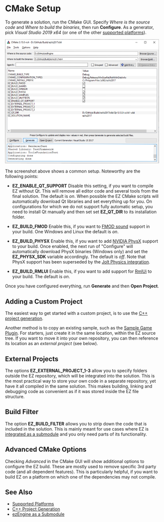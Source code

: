 # CMake Setup

To generate a solution, run the CMake GUI. Specify *Where is the source code* and *Where to build the binaries*, then run **Configure**. As a generator, pick *Visual Studio 2019 x64* (or one of the other [supported platforms](supported-platforms.md)).

![CMake configuration](media/cmake-config.png)

The screenshot above shows a common setup. Noteworthy are the following points:

* **EZ_ENABLE_QT_SUPPORT** Disable this setting, if you want to compile EZ without Qt. This will remove all editor code and several tools from the final solution. The default is *on*. When possible the EZ CMake scripts will automatically download Qt libraries and set everything up for you. On configurations for which we do not support fully automatic setup, you need to install Qt manually and then set set **EZ_QT_DIR** to its installation folder.

* **EZ_BUILD_FMOD** Enable this, if you want to [FMOD sound](../sound/fmod-overview.md) support in your build. One Windows and Linux the default is *on*.

* **EZ_BUILD_PHYSX** Enable this, if you want to add [NVIDIA PhysX](../physics/physx/physx-overview.md) support to your build. Once enabled, the next run of "Configure" will automatically download PhysX binaries (Windows only) and set the **EZ_PHYSX_SDK** variable accordingly. The default is *off*. Note that PhysX support has been superseded by the [Jolt Physics integration](../physics/jolt/jolt-overview.md).

* **EZ_BUILD_RMLUI** Enable this, if you want to add support for [RmlUi](https://github.com/mikke89/RmlUi) to your build. The default is *on*.

Once you have configured everything, run **Generate** and then **Open Project**.

## Adding a Custom Project

The easiest way to get started with a custom project, is to use the [C++ project generation](../custom-code/cpp/cpp-project-generation.md).

Another method is to copy an existing sample, such as the [Sample Game Plugin](../../samples/sample-game-plugin.md). For starters, just create it in the same location, within the EZ source tree. If you want to move it into your own repository, you can then reference its location as an *external project* (see below).

## External Projects

The options **EZ_EXTERNAL_PROJECT_1-3** allow you to specify folders outside the EZ repository, which will be integrated into the solution. This is the most practical way to store your own code in a separate repository, yet have it all compiled in the same solution. This makes building, linking and debugging code as convenient as if it was stored inside the EZ file structure.

## Build Filter

The option **EZ_BUILD_FILTER** allows you to strip down the code that is included in the solution. This is mainly meant for use cases where EZ is [integrated as a submodule](submodule.md) and you only need parts of its functionality.

## Advanced CMake Options

Checking *Advanced* in the CMake GUI will show additional options to configure the EZ build. These are mostly used to remove specific 3rd party code (and all dependent features). This is particularly helpful, if you want to build EZ on a platform on which one of the dependencies may not compile.

## See Also

* [Supported Platforms](supported-platforms.md)
* [C++ Project Generation](../custom-code/cpp/cpp-project-generation.md)
* [ezEngine as a Submodule](submodule.md)
